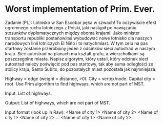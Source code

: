 # Worst implementation of Prim. Ever.

Zadanie [PL]:
Lotnisko w San Escobar pęka w szwach! To oczywiście efekt ogromnego ruchu lotniczego
z Polski, jaki nastąpił po nawiązaniu stosunków dyplomatycznych między oboma krajami. Jako
minister transportu republiki postanowiłaś wybudować nowe lotnisko dla naszych narodowych
linii lotniczych El Niño i to natychmiast. W tym celu na pas startowy zostanie przerobiony jeden z
odcinków sieci autostrad w naszym kraju. Sieć autostrad na planach ma kształt grafu, a
wierzchołkami są poszczególne miasta. Napisz algorytm, który ustali, który odcinek sieci
autostrad należy poświęcić pod pas startowy, tak aby suma odległości ze stolicy kraju, Santo
Subito, do pozostałych miast pozostała jak najmniejsza.

Highway = edge (weight = distance, >0). 
City = vertex/node.
Capital city = root.
Use Prim algorithm to find highways, which are not part of MST.

Input:
List of highways.

Output:
List of highways, which are not part of MST.

Input format (look up in Raw):
<number of edges>
<Name of capital city>
<Name of city 1> <Name of city 2> <Weight of edge>
<Name of city 1> <Name of city 2> <Weight of edge>
  ...
<Name of city 1> <Name of city 2> <Weight of edge>
